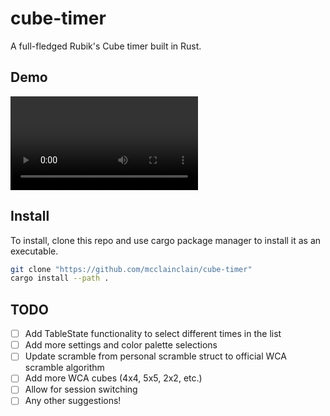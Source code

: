 # cube-timer  

A full-fledged Rubik's Cube timer built in Rust.

## Demo

![](demos/main.mov)

## Install

To install, clone this repo and use cargo package manager to install it as an executable.

```bash
git clone "https://github.com/mcclainclain/cube-timer"
cargo install --path .
```

## TODO

- [ ] Add TableState functionality to select different times in the list
- [ ] Add more settings and color palette selections
- [ ] Update scramble from personal scramble struct to official WCA scramble algorithm
- [ ] Add more WCA cubes (4x4, 5x5, 2x2, etc.)
- [ ] Allow for session switching
- [ ] Any other suggestions!
